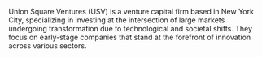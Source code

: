 Union Square Ventures (USV) is a venture capital firm based in New York City, specializing in investing at the intersection of large markets undergoing transformation due to technological and societal shifts. They focus on early-stage companies that stand at the forefront of innovation across various sectors.
